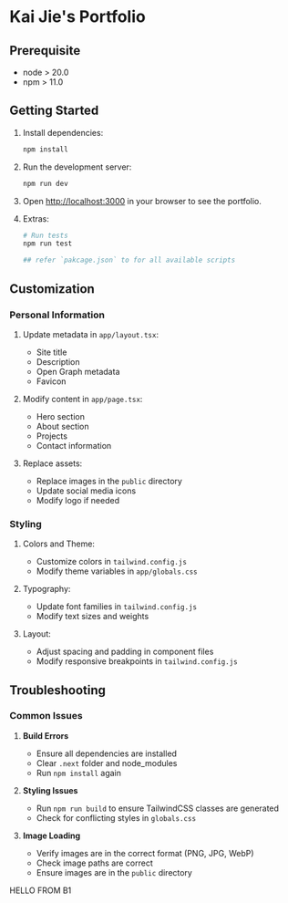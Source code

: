 # Kai Jie's Portfolio

## Prerequisite

- node > 20.0
- npm > 11.0

## Getting Started

1. Install dependencies:

    ```bash
    npm install
    ```

2. Run the development server:

    ```bash
    npm run dev
    ```

3. Open [http://localhost:3000](http://localhost:3000) in your browser to see the portfolio.

4. Extras:

    ```bash
    # Run tests
    npm run test

    ## refer `pakcage.json` to for all available scripts
    ```

## Customization

### Personal Information

1. Update metadata in `app/layout.tsx`:
    - Site title
    - Description
    - Open Graph metadata
    - Favicon

2. Modify content in `app/page.tsx`:
    - Hero section
    - About section
    - Projects
    - Contact information

3. Replace assets:
    - Replace images in the `public` directory
    - Update social media icons
    - Modify logo if needed

### Styling

1. Colors and Theme:
    - Customize colors in `tailwind.config.js`
    - Modify theme variables in `app/globals.css`

2. Typography:
    - Update font families in `tailwind.config.js`
    - Modify text sizes and weights

3. Layout:
    - Adjust spacing and padding in component files
    - Modify responsive breakpoints in `tailwind.config.js`

## Troubleshooting

### Common Issues

1. **Build Errors**
    - Ensure all dependencies are installed
    - Clear `.next` folder and node_modules
    - Run `npm install` again

2. **Styling Issues**
    - Run `npm run build` to ensure TailwindCSS classes are generated
    - Check for conflicting styles in `globals.css`

3. **Image Loading**
    - Verify images are in the correct format (PNG, JPG, WebP)
    - Check image paths are correct
    - Ensure images are in the `public` directory

HELLO FROM B1
